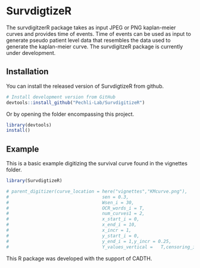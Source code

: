 # SurvdigtizeR

<!-- badges: start -->
<!-- badges: end -->

The survdigitzerR package takes as input JPEG or PNG kaplan-meier curves and provides time of events. Time of events can be used as input to generate pseudo patient level data that resembles the data used to generate the kaplan-meier curve. The survdigitzeR package is currently under development.  

## Installation

You can install the released version of SurvdigtizeR from github.

``` r
# Install development version from GitHub
devtools::install_github("Pechli-Lab/SurvdigitizeR")
```

Or by opening the folder encompassing this project. 

``` r
library(devtools)
install()
```

## Example

This is a basic example digitizing the survival curve found in the vignettes folder.

``` r
library(SurvdigtizeR)

# parent_digitizer(curve_location = here("vignettes","KMcurve.png"),
#                                   sen = 0.3,
#                                   Wsen_i = 30,
#                                   OCR_words_i = T,
#                                   num_curves1 = 2,
#                                   x_start_i = 0,
#                                   x_end_i = 10,
#                                   x_incr = 1,
#                                   y_start_i = 0,
#                                   y_end_i = 1,y_incr = 0.25,
#                                   Y_values_vertical =   T,censoring_i = F )
```

This R package was developed with the support of CADTH. 
